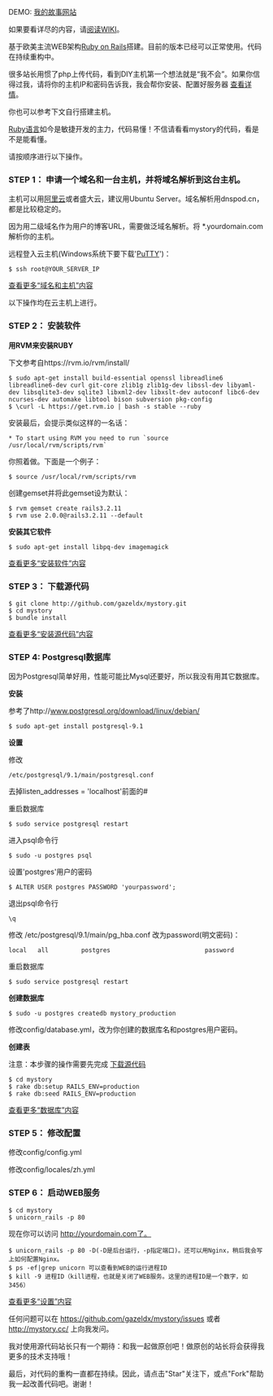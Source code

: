 DEMO: [我的故事网站](http://mystory.cc/)

如果要看详尽的内容，请[阅读WIKI](https://github.com/gazeldx/mystory/wiki/)。

基于欧美主流WEB架构[Ruby on Rails](http//rubyonrails.org/)搭建。目前的版本已经可以正常使用。代码在持续重构中。

很多站长用惯了php上传代码，看到DIY主机第一个想法就是“我不会”。如果你信得过我，请将你的主机IP和密码告诉我，我会帮你安装、配置好服务器 [查看详情](https://github.com/gazeldx/mystory/wiki/Install-host)。

你也可以参考下文自行搭建主机。

[Ruby语言](http://www.ruby-lang.org/en/ )如今是敏捷开发的主力，代码易懂！不信请看看mystory的代码，看是不是能看懂。

请按顺序进行以下操作。

### STEP 1： 申请一个域名和一台主机，并将域名解析到这台主机。
主机可以用[阿里云](http://www.aliyun.com/cps/rebate?from_uid=10HMVVRwi6QE1DS+vAgUA07z9lZ7NuFi)或者盛大云，建议用Ubuntu Server。域名解析用dnspod.cn，都是比较稳定的。

因为用二级域名作为用户的博客URL，需要做泛域名解析。将 *.yourdomain.com 解析你的主机。

远程登入云主机(Windows系统下要下载'[PuTTY](http://www.chiark.greenend.org.uk/~sgtatham/putty/download.html/ )')：

    $ ssh root@YOUR_SERVER_IP
[查看更多“域名和主机”内容](https://github.com/gazeldx/mystory/wiki/Domain-And-Host)

以下操作均在云主机上进行。

### STEP 2： 安装软件
**用RVM来安装RUBY**

下文参考自https://rvm.io/rvm/install/

    $ sudo apt-get install build-essential openssl libreadline6 libreadline6-dev curl git-core zlib1g zlib1g-dev libssl-dev libyaml-dev libsqlite3-dev sqlite3 libxml2-dev libxslt-dev autoconf libc6-dev ncurses-dev automake libtool bison subversion pkg-config
    $ \curl -L https://get.rvm.io | bash -s stable --ruby
安装最后，会提示类似这样的一名话：

    * To start using RVM you need to run `source /usr/local/rvm/scripts/rvm`
你照着做。下面是一个例子：

    $ source /usr/local/rvm/scripts/rvm
创建gemset并将此gemset设为默认：

    $ rvm gemset create rails3.2.11
    $ rvm use 2.0.0@rails3.2.11 --default
**安装其它软件**

    $ sudo apt-get install libpq-dev imagemagick
[查看更多“安装软件”内容](https://github.com/gazeldx/mystory/wiki/Software)
### STEP 3： 下载源代码
    $ git clone http://github.com/gazeldx/mystory.git
    $ cd mystory
    $ bundle install
[查看更多“安装源代码”内容](https://github.com/gazeldx/mystory/wiki/Source-code)
### STEP 4: Postgresql数据库
因为Postgresql简单好用，性能可能比Mysql还要好，所以我没有用其它数据库。

**安装**

参考了http://www.postgresql.org/download/linux/debian/

    $ sudo apt-get install postgresql-9.1
**设置**

修改

    /etc/postgresql/9.1/main/postgresql.conf
去掉listen_addresses = 'localhost'前面的#

重启数据库

    $ sudo service postgresql restart
进入psql命令行

    $ sudo -u postgres psql
设置'postgres'用户的密码

    $ ALTER USER postgres PASSWORD 'yourpassword';
退出psql命令行

    \q
修改
    /etc/postgresql/9.1/main/pg_hba.conf
改为password(明文密码)：

    local   all         postgres                          password
重启数据库

    $ sudo service postgresql restart
**创建数据库**

    $ sudo -u postgres createdb mystory_production
修改config/database.yml，改为你创建的数据库名和postgres用户密码。

**创建表**

注意：本步骤的操作需要先完成 [下载源代码](https://github.com/gazeldx/mystory/wiki/Source-code)

    $ cd mystory
    $ rake db:setup RAILS_ENV=production
    $ rake db:seed RAILS_ENV=production
[查看更多“数据库”内容](https://github.com/gazeldx/mystory/wiki/Postresql)

### STEP 5： 修改配置
修改config/config.yml

修改config/locales/zh.yml

### STEP 6： 启动WEB服务
    $ cd mystory
    $ unicorn_rails -p 80
现在你可以访问 http://yourdomain.com了。

    $ unicorn_rails -p 80 -D(-D是后台运行，-p指定端口)。还可以用Nginx，稍后我会写上如何配置Nginx。
    $ ps -ef|grep unicorn 可以查看到WEB的运行进程ID
    $ kill -9 进程ID（kill进程，也就是关闭了WEB服务。这里的进程ID是一个数字，如3456）
[查看更多“设置”内容](https://github.com/gazeldx/mystory/wiki/Settings)

任何问题可以在 https://github.com/gazeldx/mystory/issues 或者 http://mystory.cc/ 上向我发问。

我对使用源代码站长只有一个期待：和我一起做原创吧！做原创的站长将会获得我更多的技术支持哦！

最后，对代码的重构一直都在持续。因此，请点击"Star"关注下，或点"Fork"帮助我一起改善代码吧。谢谢！